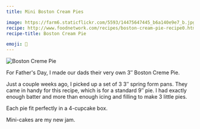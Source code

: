 ```yaml
---
title: Mini Boston Cream Pies

image: https://farm6.staticflickr.com/5593/14475647445_b6a140e9e7_b.jpg
recipe: http://www.foodnetwork.com/recipes/boston-cream-pie-recipe0.html
recipe-title: Boston Cream Pie

emoji: 🥧
---
```


<div class="photos">
<img src="https://farm6.staticflickr.com/5593/14475647445_b6a140e9e7_b.jpg" alt="Boston Creme Pie">
</div>

For Father's Day, I made our dads their very own 3&#8243; Boston Creme Pie.

Just a couple weeks ago, I picked up a set of 3 3&#8243; spring form pans. They came in handy for this recipe, which is for a standard 9&#8243; pie. I had exactly enough batter and more than enough icing and filling to make 3 little pies.

Each pie fit perfectly in a 4-cupcake box.

Mini-cakes are my new jam.
